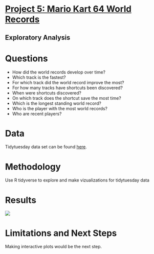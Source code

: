 # [Project 5: Mario Kart 64 World Records](https://github.com/ModelBehavior/Mario_Kart/blob/main/Mario_Kart.Rmd)
## Exploratory Analysis

# Questions
+ How did the world records develop over time?
+ Which track is the fastest?
+ For which track did the world record improve the most?
+ For how many tracks have shortcuts been discovered?
+ When were shortcuts discovered?
+ On which track does the shortcut save the most time?
+ Which is the longest standing world record?
+ Who is the player with the most world records?
+ Who are recent players?

# Data
Tidytuesday data set can be found [here](https://github.com/rfordatascience/tidytuesday/blob/master/data/2021/2021-05-25/readme.md). 

# Methodology
Use R tidyverse to explore and make vizualizations for tidytuesday data

# Results
![](/images/project5_img)

# Limitations and Next Steps
Making interactive plots would be the next step.
